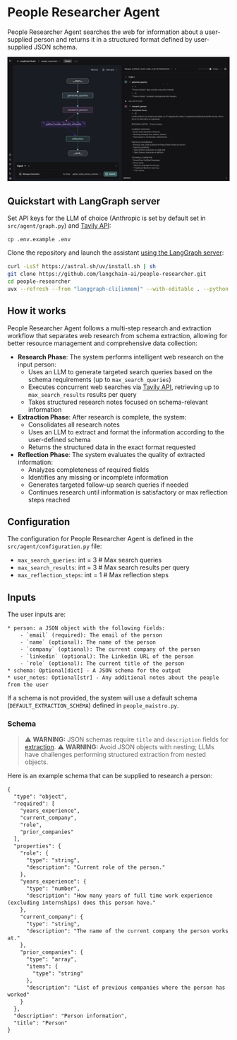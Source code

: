 # People Researcher Agent

People Researcher Agent searches the web for information about a user-supplied person and returns it in a structured format defined by user-supplied JSON schema.

![LangStudio Screenshot](data/langstudio.png)


## Quickstart with LangGraph server

Set API keys for the LLM of choice (Anthropic is set by default set in `src/agent/graph.py`) and [Tavily API](https://tavily.com/):
```
cp .env.example .env
```

Clone the repository and launch the assistant [using the LangGraph server](https://langchain-ai.github.io/langgraph/cloud/reference/cli/#dev):
```bash
curl -LsSf https://astral.sh/uv/install.sh | sh
git clone https://github.com/langchain-ai/people-researcher.git
cd people-researcher
uvx --refresh --from "langgraph-cli[inmem]" --with-editable . --python 3.11 langgraph dev
```

## How it works

People Researcher Agent follows a multi-step research and extraction workflow that separates web research from schema extraction, allowing for better resource management and comprehensive data collection:

   - **Research Phase**: The system performs intelligent web research on the input person:
     - Uses an LLM to generate targeted search queries based on the schema requirements (up to `max_search_queries`)
     - Executes concurrent web searches via [Tavily API](https://tavily.com/), retrieving up to `max_search_results` results per query
     - Takes structured research notes focused on schema-relevant information
   - **Extraction Phase**: After research is complete, the system:
     - Consolidates all research notes
     - Uses an LLM to extract and format the information according to the user-defined schema
     - Returns the structured data in the exact format requested
   - **Reflection Phase**: The system evaluates the quality of extracted information:
     - Analyzes completeness of required fields
     - Identifies any missing or incomplete information
     - Generates targeted follow-up search queries if needed
     - Continues research until information is satisfactory or max reflection steps reached

## Configuration

The configuration for People Researcher Agent is defined in the `src/agent/configuration.py` file: 
* `max_search_queries`: int = 3 # Max search queries 
* `max_search_results`: int = 3 # Max search results per query
* `max_reflection_steps`: int = 1 # Max reflection steps

## Inputs 

The user inputs are: 

```
* person: a JSON object with the following fields:
    - `email` (required): The email of the person
    - `name` (optional): The name of the person
    - `company` (optional): The current company of the person
    - `linkedin` (optional): The Linkedin URL of the person
    - `role` (optional): The current title of the person
* schema: Optional[dict] - A JSON schema for the output
* user_notes: Optional[str] - Any additional notes about the people from the user
```

If a schema is not provided, the system will use a default schema (`DEFAULT_EXTRACTION_SCHEMA`) defined in `people_maistro.py`.

### Schema

> ⚠️ **WARNING:** JSON schemas require `title` and `description` fields for [extraction](https://python.langchain.com/docs/how_to/structured_output/#typeddict-or-json-schema).
> ⚠️ **WARNING:** Avoid JSON objects with nesting; LLMs have challenges performing structured extraction from nested objects. 

Here is an example schema that can be supplied to research a person:  

```
{
  "type": "object",
  "required": [
    "years_experience",
    "current_company",
    "role",
    "prior_companies"
  ],
  "properties": {
    "role": {
      "type": "string",
      "description": "Current role of the person."
    },
    "years_experience": {
      "type": "number",
      "description": "How many years of full time work experience (excluding internships) does this person have."
    },
    "current_company": {
      "type": "string",
      "description": "The name of the current company the person works at."
    },
    "prior_companies": {
      "type": "array",
      "items": {
        "type": "string"
      },
      "description": "List of previous companies where the person has worked"
    }
  },
  "description": "Person information",
  "title": "Person"
}
```
